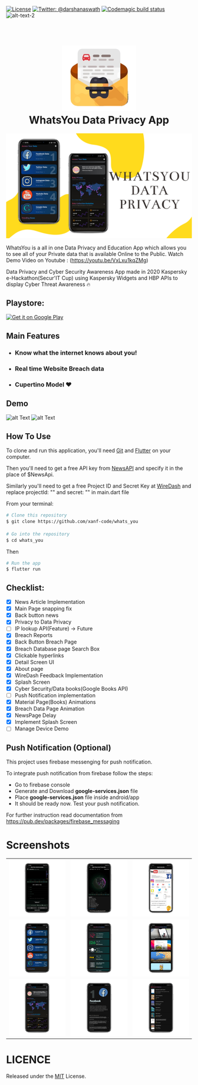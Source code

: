[![License](https://img.shields.io/badge/license-MIT-green.svg?style=flat)](https://github.com/xanf-code/whats_you/blob/master/LICENSE)
[![Twitter: @darshanaswath](https://img.shields.io/badge/contact-@darshanaswath.svg?style=flat)](https://twitter.com/iamlardBendtner)
[![Codemagic build status](https://api.codemagic.io/apps/5f085eb95b00866571cf7cb5/5f085eb95b00866571cf7cb4/status_badge.svg)](https://codemagic.io/apps/5f085eb95b00866571cf7cb5/5f085eb95b00866571cf7cb4/latest_build) ![alt-text-2](https://i.ibb.co/LpfbDwJ/ksky.png "Kaspersky Widget")

<h1 align="center">
  <br>
  <a href="https://github.com/xanf-code/whats_you"><img src="https://github.com/xanf-code/whats_you/blob/master/resources/logo.png" alt="WhatsYou Logo" width="200"></a>
  <br>
  WhatsYou Data Privacy App
  <br>
</h1>

![alt text](resources/main.png "Banner")

WhatsYou is a all in one Data Privacy and Education App which allows you to see all of your Private data that is available Online to the Public.
Watch Demo Video on Youtube : (https://youtu.be/VxLxu1kqZMg)

Data Privacy and Cyber Security Awareness App made in 2020 Kaspersky e-Hackathon(Secur'IT Cup) using Kaspersky Widgets and HBP APIs to display Cyber Threat Awareness :fire:

## Playstore:

<a href='https://play.google.com/store/apps/details?id=com.you.whats_you'><img alt='Get it on Google Play' src='https://play.google.com/intl/en_us/badges/images/generic/en_badge_web_generic.png' width="200px"/></a>

## Main Features

- ### Know what the internet knows about you!
- ### Real time Website Breach data
- ### Cupertino Model :heart:

## Demo

![alt Text](resources/demo.gif)
![alt Text](resources/demo2.gif)

## How To Use

To clone and run this application, you'll need [Git](https://git-scm.com) and [Flutter](https://flutter.dev) on your computer. 

Then you'll need to get a free API key from [NewsAPI](https://newsapi.org) and specify it in the place of $NewsApi.

Similarly you'll need to get a free Project ID and Secret Key at [WireDash](https://wiredash.io/) and replace projectId: "" and secret: "" in main.dart file 
   
From your terminal:

```bash
# Clone this repository
$ git clone https://github.com/xanf-code/whats_you

# Go into the repository
$ cd whats_you
```
Then
```bash
# Run the app
$ flutter run
```

## Checklist: 

- [x] News Article Implementation
- [x] Main Page snapping fix
- [x] Back button news
- [x] Privacy to Data Privacy
- [ ] IP lookup API(Feature) -> Future
- [x] Breach Reports
- [x] Back Button Breach Page
- [x] Breach Database page Search Box 
- [x] Clickable hyperlinks
- [x] Detail Screen UI
- [x] About page
- [x] WireDash Feedback Implementation
- [x] Splash Screen
- [x] Cyber Security/Data books(Google Books API)
- [ ] Push Notification implementation
- [x] Material Page(Books) Animations
- [x] Breach Data Page Animation
- [x] NewsPage Delay
- [x] Implement Splash Screen
- [ ] Manage Device Demo

## Push Notification (Optional)

This project uses firebase messenging for push notification.

To integrate push notification from firebase follow the steps:
- Go to firebase console
- Generate and Download **google-services.json** file
- Place **google-services.json** file inside android/app
- It should be ready now. Test your push notification.

For further instruction read documentation from https://pub.dev/packages/firebase_messaging

# Screenshots

|   |   |   |
|---|---|---|
|![alt text](resources/7.png "Screenshot 7")|![alt text](resources/8.png "Screenshot 8")|![alt text](resources/9.png "Screenshot 9")|
|![alt text](resources/1.png "Screenshot 1")|![alt text](resources/2.png "Screenshot 2")|![alt text](resources/3.png "Screenshot 3")|
|![alt text](resources/4.png "Screenshot 4")|![alt text](resources/5.png "Screenshot 5")|![alt text](resources/6.png "Screenshot 6")|

# LICENCE

Released under the [MIT](./LICENSE) License.<br>




